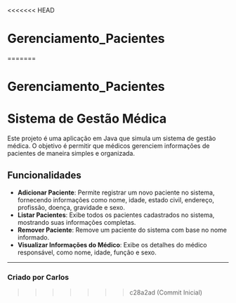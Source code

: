 <<<<<<< HEAD
# Gerenciamento_Pacientes
=======
# Gerenciamento_Pacientes

# Sistema de Gestão Médica  

Este projeto é uma aplicação em Java que simula um sistema de gestão médica. O objetivo é permitir que médicos gerenciem informações de pacientes de maneira simples e organizada.

## Funcionalidades  

- **Adicionar Paciente**: Permite registrar um novo paciente no sistema, fornecendo informações como nome, idade, estado civil, endereço, profissão, doença, gravidade e sexo.  
- **Listar Pacientes**: Exibe todos os pacientes cadastrados no sistema, mostrando suas informações completas.  
- **Remover Paciente**: Remove um paciente do sistema com base no nome informado.  
- **Visualizar Informações do Médico**: Exibe os detalhes do médico responsável, como nome, idade, função e sexo.  

---

### Criado por Carlos  



>>>>>>> c28a2ad (Commit Inicial)
